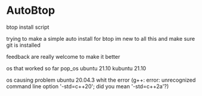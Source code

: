 # AutoBtop
btop install script

trying to make a simple auto install for btop 
im new to all this 
and make sure git is installed

feedback are really welcome to make it better

os that worked so far
pop_os
ubuntu 21.10
kubuntu 21.10


os causing problem
ubuntu 20.04.3 whit the error (g++: error: unrecognized command line option '-std=c++20'; did you mean '-std=c++2a'?)
